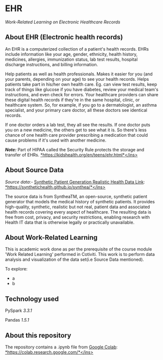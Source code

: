 # **EHR**
*Work-Related Learning on Electronic Healthcare Records*

## About EHR (Electronic health records)
An EHR is a computerized collection of a patient's health records. EHRs include information like your age, gender, ethnicity, health history, medicines, allergies, immunization status, lab test results, hospital discharge instructions, and billing information.

Help patients as well as health professionals. Makes it easier for you (and your parents, depending on your age) to see your health records.
Helps patients take part in his/her own health care. Eg. can view test results, keep track of things like glucose if you have diabetes, review your medical team's instructions, and even check for errors.
Your healthcare providers can share these digital health records if they're in the same hospital, clinic, or healthcare system. So, for example, if you go to a dermatologist, an asthma specialist, and your primary care doctor, all these doctors see identical records.

If one doctor orders a lab test, they all see the results. If one doctor puts you on a new medicine, the others get to see what it is. So there's less chance of one health care provider prescribing a medication that could cause problems if it's used with another medicine.

**_Note:_** Part of HIPAA called the Security Rule protects the storage and transfer of EHRs.
<ins>*https://kidshealth.org/en/teens/ehr.html*</ins>

## About Source Data
*Source data*:- [Synthetic Patient Generation Realistic Health Data Link](https://synthetichealth.github.io/synthea/): <ins>*https://synthetichealth.github.io/synthea/*</ins>

The source data is from SyntheaTM, an open-source, synthetic patient generator that models the medical history of synthetic patients. It provides high-quality, synthetic, realistic but not real, patient data and associated health records covering every aspect of healthcare. The resulting data is free from cost, privacy, and security restrictions, enabling research with Health IT data that is otherwise legally or practically unavailable.

## About Work-Related Learning
This is academic work done as per the prerequisite of the course module 'Work Related Learning' performed in Cotiviti. This work is to perform data analysis and visualization of the data set(i.e Source Data mentioned).

To explore:
- a
- b

## Technology used
PySpark _3.3.1_

Pandas _1.5.1_

## About this repository
The repository contains a .ipynb file from [Google Colab](https://colab.research.google.com/): <ins>*https://colab.research.google.com/*</ins>
